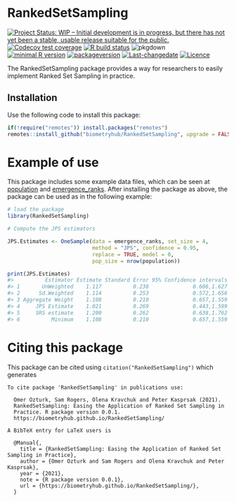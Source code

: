 
<!-- README.md is generated from README.Rmd. Please edit that file -->

# RankedSetSampling

<!-- badges: start -->

[![Project Status: WIP – Initial development is in progress, but there
has not yet been a stable, usable release suitable for the
public.](http://www.repostatus.org/badges/latest/wip.svg)](http://www.repostatus.org/#wip)
[![Codecov test
coverage](https://codecov.io/gh/biometryhub/RankedSetSampling/branch/master/graph/badge.svg)](https://codecov.io/gh/biometryhub/RankedSetSampling?branch=master)
[![R build
status](https://github.com/biometryhub/RankedSetSampling/workflows/R-CMD-check/badge.svg)](https://github.com/biometryhub/RankedSetSampling/actions)
![pkgdown](https://github.com/biometryhub/RankedSetSampling/workflows/pkgdown/badge.svg)
<br> [![minimal R
version](https://img.shields.io/badge/R%3E%3D-3.5.0-6666ff.svg)](https://cran.r-project.org/)
[![packageversion](https://img.shields.io/badge/Package%20version-0.0.1-orange.svg?style=flat-square)](/commits/master)
[![Last-changedate](https://img.shields.io/badge/last%20change-2021--02--14-yellowgreen.svg)](/commits/master)
[![Licence](https://img.shields.io/github/license/mashape/apistatus.svg)](http://choosealicense.com/licenses/mit/)
<!-- badges: end -->

The RankedSetSampling package provides a way for researchers to easily
implement Ranked Set Sampling in practice.

## Installation

Use the following code to install this package:

``` r
if(!require("remotes")) install.packages("remotes") 
remotes::install_github("biometryhub/RankedSetSampling", upgrade = FALSE)
```

# Example of use

This package includes some example data files, which can be seen at
[population](reference/population.html) and
[emergence\_ranks](reference/emergence_ranks.html). After installing the
package as above, the package can be used as in the following example:

``` r
# load the package
library(RankedSetSampling)

# Compute the JPS estimators

JPS.Estimates <- OneSample(data = emergence_ranks, set_size = 4,
                           method = "JPS", confidence = 0.95, 
                           replace = TRUE, model = 0, 
                           pop_size = nrow(population))

print(JPS.Estimates)
#>          Estimator Estimate Standard Error 95% Confidence intervals
#> 1       UnWeighted    1.117          0.238              0.606,1.627
#> 2      Sd.Weighted    1.114          0.253              0.572,1.656
#> 3 Aggregate Weight    1.108          0.210              0.657,1.559
#> 4     JPS Estimate    1.021          0.269              0.443,1.599
#> 5     SRS estimate    1.200          0.262              0.638,1.762
#> 6          Minimum    1.108          0.210              0.657,1.559
```

# Citing this package

This package can be cited using `citation("RankedSetSampling")` which
generates


    To cite package 'RankedSetSampling' in publications use:

      Omer Ozturk, Sam Rogers, Olena Kravchuk and Peter Kasprsak (2021).
      RankedSetSampling: Easing the Application of Ranked Set Sampling in
      Practice. R package version 0.0.1.
      https://biometryhub.github.io/RankedSetSampling/

    A BibTeX entry for LaTeX users is

      @Manual{,
        title = {RankedSetSampling: Easing the Application of Ranked Set Sampling in Practice},
        author = {Omer Ozturk and Sam Rogers and Olena Kravchuk and Peter Kasprsak},
        year = {2021},
        note = {R package version 0.0.1},
        url = {https://biometryhub.github.io/RankedSetSampling/},
      }
